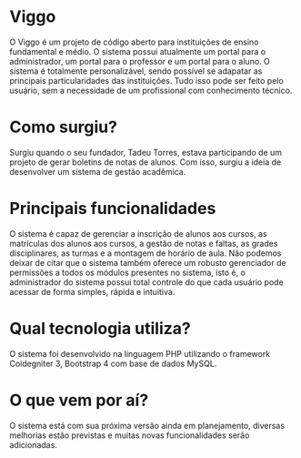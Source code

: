 # Viggo
O Viggo é um projeto de código aberto para instituições de ensino fundamental e médio. O sistema possui atualmente um portal para o administrador, um portal para o professor e um portal para o aluno. O sistema é totalmente personalizável, sendo possível se adapatar as principais particularidades das instituições. Tudo isso pode ser feito pelo usuário, sem a necessidade de um profissional com conhecimento técnico.
# Como surgiu? 
Surgiu quando o seu fundador, Tadeu Torres, estava participando de um projeto de gerar boletins de notas de alunos. Com isso, surgiu a ideia de desenvolver um sistema de gestão acadêmica.
# Principais funcionalidades
O sistema é capaz de gerenciar a inscrição de alunos aos cursos, as matrículas dos alunos aos cursos, a gestão de notas e faltas, as grades disciplinares, as turmas e a montagem de horário de aula. Não podemos deixar de citar que o sistema também oferece um robusto gerenciador de permissões a todos os módulos presentes no sistema, isto é, o administrador do sistema possui total controle do que cada usuário pode acessar de forma simples, rápida e intuitiva.
# Qual tecnologia utiliza?
O sistema foi desenvolvido na linguagem PHP utilizando o framework Coidegniter 3, Bootstrap 4 com base de dados MySQL.
# O que vem por aí?
O sistema está com sua próxima versão ainda em planejamento, diversas melhorias estão previstas e muitas novas funcionalidades serão adicionadas.
